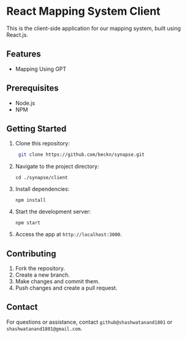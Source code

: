 # React Mapping System Client

This is the client-side application for our mapping system, built using React.js.

## Features

- Mapping Using GPT

## Prerequisites

- Node.js 
- NPM 

## Getting Started

1. Clone this repository:

   ```bash
    git clone https://github.com/beckn/synapse.git
   ```

2. Navigate to the project directory:
    ```
    cd ./synapse/client
    ```

3. Install dependencies:
    ```
    npm install
    ```

4. Start the development server:
    ```
    npm start
    ```

5. Access the app at `http://localhost:3000`.


## Contributing
1. Fork the repository.
2. Create a new branch.
3. Make changes and commit them.
4. Push changes and create a pull request.

## Contact

For questions or assistance, contact  `github@shashwatanand1801` or `shashwatanand1801@gmail.com`.